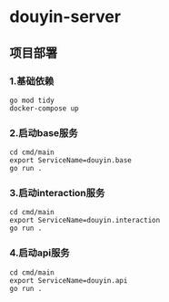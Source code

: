# douyin-server
## 项目部署
### 1.基础依赖
```shell
go mod tidy
docker-compose up
```

### 2.启动base服务
```shell
cd cmd/main
export ServiceName=douyin.base
go run .
```

### 3.启动interaction服务
```shell
cd cmd/main
export ServiceName=douyin.interaction
go run .
```

### 4.启动api服务
```shell
cd cmd/main
export ServiceName=douyin.api
go run .
```
